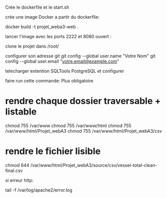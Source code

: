 Crée le dockerfile et le start.sh 

crée une image Docker a partir du dockerfile:

 docker build -t projet_weba3-web .

lancer l'image avec les ports 2222 et 8080 ouvert :



clone le projet dans /root/

configurer son adresse git 
git config --global user.name "Votre Nom"
git config --global user.email "votre.email@example.com"

telecharger extention SQLTools PostgreSQL et configurer


faire run cette commande: Plus obligatoire

# rendre chaque dossier traversable + listable
chmod 755 /var/www
chmod 755 /var/www/html
chmod 755 /var/www/html/Projet_webA3
chmod 755 /var/www/html/Projet_webA3/csv

# rendre le fichier lisible
chmod 644 /var/www/html/Projet_webA3/source/csv/vessel-total-clean-final.csv

si erreur http:

tail -f /var/log/apache2/error.log

